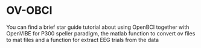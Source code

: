 # OV-OBCI
You can find a brief star guide tutorial about using OpenBCI together with OpenVIBE for P300 speller paradigm, the matlab function to convert ov files to mat files and a function for extract EEG trials from the data 
